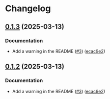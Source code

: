 # Changelog

## [0.1.3](https://github.com/snakemake/snakemake-storage-plugin-apd/compare/v0.1.2...v0.1.3) (2025-03-13)


### Documentation

* Add a warning in the README ([#3](https://github.com/snakemake/snakemake-storage-plugin-apd/issues/3)) ([ecac9e2](https://github.com/snakemake/snakemake-storage-plugin-apd/commit/ecac9e2f2dac729255596b5317eb8ed18d0a8c5e))

## [0.1.2](https://github.com/snakemake/snakemake-storage-plugin-apd/compare/v0.1.1...v0.1.2) (2025-03-13)


### Documentation

* Add a warning in the README ([#3](https://github.com/snakemake/snakemake-storage-plugin-apd/issues/3)) ([ecac9e2](https://github.com/snakemake/snakemake-storage-plugin-apd/commit/ecac9e2f2dac729255596b5317eb8ed18d0a8c5e))
